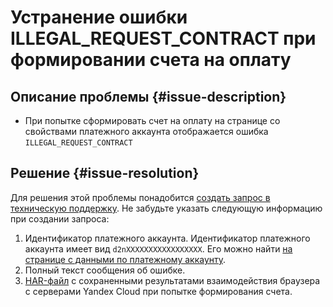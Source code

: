 # Устранение ошибки ILLEGAL_REQUEST_CONTRACT при формировании счета на оплату


## Описание проблемы {#issue-description}

* При попытке сформировать счет на оплату на странице со свойствами платежного аккаунта отображается ошибка `ILLEGAL_REQUEST_CONTRACT`

## Решение {#issue-resolution}

Для решения этой проблемы понадобится [создать запрос в техническую поддержку](https://console.cloud.yandex.ru/support?section=contact).
Не забудьте указать следующую информацию при создании запроса:

1. Идентификатор платежного аккаунта.
Идентификатор платежного аккаунта имеет вид `d2nXXXXXXXXXXXXXXXXX`. Его можно найти [на странице с данными по платежному аккаунту](https://console.cloud.yandex.ru/billing/accounts).
2. Полный текст сообщения об ошибке.
3. [HAR-файл](../../../support/create-har.md) с сохраненными результатами взаимодействия браузера с серверами Yandex Cloud при попытке формирования счета.
